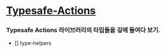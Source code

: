 # [Typesafe-Actions](https://github.com/piotrwitek/typesafe-actions)
### Typesafe Actions 라이브러리의 타입들을 깊에 들여다 보기.

- [] type-helpers